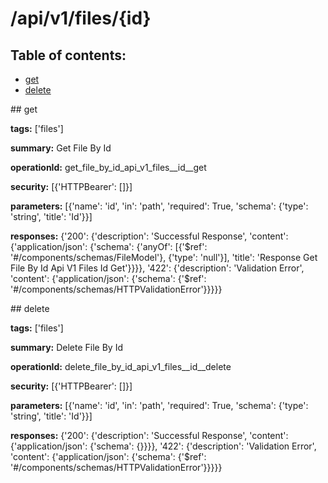 # /api/v1/files/{id}

## Table of contents:
- [get](#get)
- [delete](#delete)

<a name="get" />
## get

**tags:** ['files']

**summary:** Get File By Id

**operationId:** get_file_by_id_api_v1_files__id__get

**security:** [{'HTTPBearer': []}]

**parameters:** [{'name': 'id', 'in': 'path', 'required': True, 'schema': {'type': 'string', 'title': 'Id'}}]

**responses:** {'200': {'description': 'Successful Response', 'content': {'application/json': {'schema': {'anyOf': [{'$ref': '#/components/schemas/FileModel'}, {'type': 'null'}], 'title': 'Response Get File By Id Api V1 Files  Id  Get'}}}}, '422': {'description': 'Validation Error', 'content': {'application/json': {'schema': {'$ref': '#/components/schemas/HTTPValidationError'}}}}}

<a name="delete" />
## delete

**tags:** ['files']

**summary:** Delete File By Id

**operationId:** delete_file_by_id_api_v1_files__id__delete

**security:** [{'HTTPBearer': []}]

**parameters:** [{'name': 'id', 'in': 'path', 'required': True, 'schema': {'type': 'string', 'title': 'Id'}}]

**responses:** {'200': {'description': 'Successful Response', 'content': {'application/json': {'schema': {}}}}, '422': {'description': 'Validation Error', 'content': {'application/json': {'schema': {'$ref': '#/components/schemas/HTTPValidationError'}}}}}

